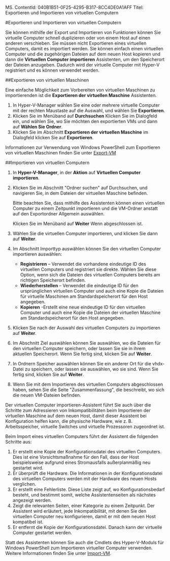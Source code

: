 MS. ContentId: 040B1B51-0F25-4295-B317-8CC4DE0A1AFF
Titel: Exportieren und Importieren von virtuellen Computern


#Exportieren und Importieren von virtuellen Computern

Sie können mithilfe der Export und Importieren von Funktionen können Sie virtuelle Computer schnell duplizieren oder von einem Host auf einen anderen verschieben.
Sie müssen nicht Exportieren eines virtuellen Computers, damit es importiert werden.
Sie können einfach einen virtuellen Computer und die zugehörigen Dateien auf dem neuen Host kopieren und dann die **Virtuellen Computer importieren** Assistenten, um den Speicherort der Dateien anzugeben.
Dadurch wird der virtuelle Computer mit Hyper-V registriert und es können verwendet werden.

##Exportieren von virtuellen Maschinen

Eine einfache Möglichkeit zum Vorbereiten von virtuellen Maschinen zu importierenden ist die **Exportieren der virtuellen Maschine** Assistenten.

1.  In Hyper-V-Manager wählen Sie eine oder mehrere virtuelle Computer mit der rechten Maustaste auf die Auswahl, und wählen Sie **Exportieren**.
2.  Klicken Sie im Menüband auf **Durchsuchen** Klicken Sie im Dialogfeld ein, und wählen Sie, wo Sie möchten den exportierten VMs und dann auf **Wählen Sie Ordner**.
3.  Klicken Sie im Abschnitt **Exportieren der virtuellen Maschine** im Dialogfeld klicken Sie auf **Exportieren**.

Informationen zur Verwendung von Windows PowerShell zum Exportieren von virtuellen Maschinen finden Sie unter [Export-VM](https://technet.microsoft.com/library/hh848491.aspx)

##Importieren von virtuellen Computern

1.  In **Hyper-V-Manager**, in der **Aktion** auf **Virtuellen Computer importieren**.
2.  Klicken Sie im Abschnitt "Ordner suchen" auf Durchsuchen, und navigieren Sie, in dem Dateien der virtuellen Maschine befinden.
    <!--zum Überprüfen der aufgelösten - dieses Verhalten ist dies einen Fehler aus meiner Sicht--> Bitte beachten Sie, dass mithilfe des Assistenten können einen virtuellen Computer zu einem Zeitpunkt importieren und die VM-Ordner anstatt auf den Exportordner Allgemein auswählen.
    Klicken Sie im Menüband auf **Weiter** Wenn abgeschlossen ist.
3.  Wählen Sie die virtuellen Computer importieren, und klicken Sie dann auf **Weiter**.
4.  Im Abschnitt Importtyp auswählen können Sie den virtuellen Computer importieren auswählen:
    
    *   **Registrieren** – Verwendet die vorhandene eindeutige ID des virtuellen Computers und registriert sie direkte.
        Wählen Sie diese Option, wenn sich die Dateien des virtuellen Computers bereits am richtigen Speicherort befinden.
    *   **Wiederherstellen** – Verwendet die eindeutige ID für den ursprünglichen virtuellen Computer und auch eine Kopie die Dateien für virtuelle Maschinen am Standardspeicherort für den Host angegeben.
    *   **Kopieren** -Erstellt eine neue eindeutige ID für den virtuellen Computer und auch eine Kopie die Dateien der virtuellen Maschine am Standardspeicherort für den Host angegeben.
5.  Klicken Sie nach der Auswahl des virtuellen Computers zu importieren auf **Weiter**.
6.  Im Abschnitt Ziel auswählen können Sie auswählen, wo die Dateien für den virtuellen Computer speichern, oder lassen Sie sie in ihrem aktuellen Speicherort.
    Wenn Sie fertig sind, klicken Sie auf **Weiter**.
7.  In Ordnern Speicher auswählen können Sie ein anderer Ort für die vhdx-Datei zu speichern, oder lassen sie auswählen, wo sie sind.
    Wenn Sie fertig sind, klicken Sie auf **Weiter**.
8.  Wenn Sie mit dem Importieren des virtuellen Computers abgeschlossen haben, sehen Sie die Seite "Zusammenfassung", die beschreibt, wo sich die neuen VM-Dateien befinden.

Der virtuellen Computer importieren-Assistent führt Sie auch über die Schritte zum Adressieren von Inkompatibilitäten beim Importieren der virtuellen Maschine auf dem neuen Host, damit dieser Assistent bei Konfiguration helfen kann, die physische Hardware, wie z. B. Arbeitsspeicher, virtuelle Switches und virtuelle Prozessoren zugeordnet ist.

Beim Import eines virtuellen Computers führt der Assistent die folgenden Schritte aus:

1.  Er erstellt eine Kopie der Konfigurationsdatei des virtuellen Computers.
    Dies ist eine Vorsichtsmaßnahme für den Fall, dass der Host beispielsweise aufgrund eines Stromausfalls außerplanmäßig neu gestartet wird.
2.  Er überprüft die Hardware.
    Die Informationen in der Konfigurationsdatei des virtuellen Computers werden mit der Hardware des neuen Hosts verglichen.
3.  Er erstellt eine Fehlerliste.
    Diese Liste zeigt auf, wo Konfigurationsbedarf besteht, und bestimmt somit, welche Assistentenseiten als nächstes angezeigt werden.
4.  Zeigt die relevanten Seiten, einer Kategorie zu einem Zeitpunkt.
    Der Assistent wird erläutert, jede Inkompatibilität, mit denen Sie den virtuellen Computer neu konfigurieren, damit er mit dem neuen Host kompatibel ist.
5.  Er entfernt die Kopie der Konfigurationsdatei.
    Danach kann der virtuelle Computer gestartet werden.

Statt des Assistenten können Sie auch die Cmdlets des Hyper-V-Moduls für Windows PowerShell zum Importieren virtueller Computer verwenden.
Weitere Informationen finden Sie unter [Import-VM](https://technet.microsoft.com/library/hh848495.aspx).


